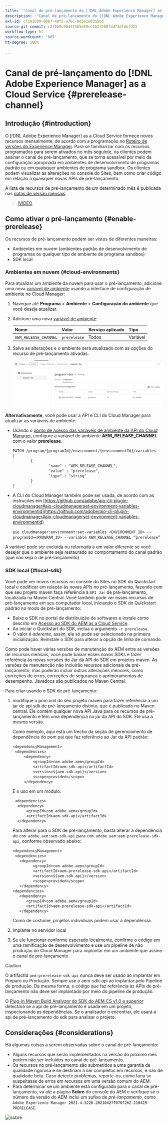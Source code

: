 ```yaml
---
title: '"Canal de pré-lançamento do [!DNL Adobe Experience Manager] as a Cloud Service"'
description: '"Canal de pré-lançamento do [!DNL Adobe Experience Manager] as a Cloud Service"'
exl-id: cfc91699-0087-40fa-a76c-0e5e1e03a5bd
source-git-commit: c2f0b9c904374b5e59ce2b2f268fdd73dfdbfd21
workflow-type: ht
source-wordcount: '805'
ht-degree: 100%

---
```


# Canal de pré-lançamento do [!DNL Adobe Experience Manager] as a Cloud Service {#prerelease-channel}


## Introdução {#introduction}

O [!DNL Adobe Experience Manager] as a Cloud Service fornece novos recursos mensalmente, de acordo com a programação no [Roteiro de versões do Experience Manager](https://experienceleague.adobe.com/docs/experience-manager-release-information/aem-release-updates/update-releases-roadmap.html?lang=pt-BR#aem-as-cloud-service). Para se familiarizar com os recursos programados para serem ativados no mês seguinte, os clientes podem assinar o canal de pré-lançamento, que se torna acessível por meio da configuração apropriada em ambientes de desenvolvimento de programas padrão ou em quaisquer ambientes de programa sandbox. Os clientes podem visualizar as alterações no console do Sites, bem como criar código em relação a quaisquer novas APIs de pré-lançamento.

A lista de recursos de pré-lançamento de um determinado mês é publicada nas [notas de versão mensais](/help/release-notes/release-notes-cloud/release-notes-current.md).

>[!VIDEO](/help/release-notes/assets/prerelease-overview.mp4)

## Como ativar o pré-lançamento {#enable-prerelease}

Os recursos de pré-lançamento podem ser vistos de diferentes maneiras:

* Ambientes em nuvem (ambientes padrão de desenvolvimento de programas ou qualquer tipo de ambiente de programa sandbox)
* SDK local

### Ambientes em nuvem {#cloud-environments}

Para atualizar um ambiente da nuvem para usar o pré-lançamento, adicione uma nova [variável de ambiente](../implementing/cloud-manager/environment-variables.md) usando a interface de configuração de ambiente no Cloud Manager:

1. Navegue até **Programa** > **Ambiente** > **Configuração do ambiente** que você deseja atualizar.
1. Adicione uma nova [variável de ambiente](../implementing/cloud-manager/environment-variables.md):

   | Nome | Valor | Serviço aplicado | Tipo |
   |------|-------|-----------------|------|
   | `AEM_RELEASE_CHANNEL` | `prerelease` | Todos | Variável |

1. Salve as alterações e o ambiente será atualizado com as opções do recurso de pré-lançamento ativadas.

   ![Nova variável de ambiente](assets/env-configuration-prerelease.png)


**Alternativamente**, você pode usar a API e CLI do Cloud Manager para atualizar as variáveis de ambiente:

* Usando o [ponto de acesso das variáveis de ambiente da API do Cloud Manager](https://developer.adobe.com/experience-cloud/cloud-manager/reference/api/#operation/patchEnvironmentVariables), configure a variável de ambiente **AEM_RELEASE_CHANNEL** com o valor **prerelease**.

   ```
   PATCH /program/{programId}/environment/{environmentId}/variables
   [
           {
                   "name" : "AEM_RELEASE_CHANNEL",
                   "value" : "prerelease",
                   "type" : "string"
           }
   ]
   ```

* A CLI do Cloud Manager também pode ser usada, de acordo com as instruções em [https://github.com/adobe/aio-cli-plugin-cloudmanager#aio-cloudmanagerset-environment-variables-environmentid](https://github.com/adobe/aio-cli-plugin-cloudmanager#aio-cloudmanagerset-environment-variables-environmentid)

   ```aio cloudmanager:environment:set-variables <ENVIRONMENT_ID> --programId=<PROGRAM_ID> --variable AEM_RELEASE_CHANNEL “prerelease”```


A variável pode ser excluída ou retornada a um valor diferente se você desejar que o ambiente seja restaurado ao comportamento do canal padrão (que não seja o de pré-lançamento)

### SDK local {#local-sdk}

Você pode ver novos recursos no console do Sites no SDK do Quickstart local e codificar em relação às novas APIs no pré-lançamento, fazendo com que seu projeto maven faça referência à `API Jar` de pré-lançamento, localizada na Maven Central. Você também pode ver esses recursos de pré-lançamento em seu computador local, iniciando o SDK do Quickstart padrão no modo de pré-lançamento:

* Baixe o SDK no portal de distribuição de softwares e instale como descrito em [Acesso ao SDK do AEM as a Cloud Service](/help/implementing/developing/introduction/aem-as-a-cloud-service-sdk.md).
* Ao iniciar o Quickstart do SDK, inclua o argumento `-r prerelease`.
* O valor é *aderente*, assim, ele só pode ser selecionado na primeira inicialização. Reinstale o SDK para alterar a opção de linha de comando.

Como pode haver várias versões de manutenção do AEM entre as versões de recursos mensais, você pode baixar esses novos SDKs e fazer referência às novas versões do Jar da API do SDK em projetos maven. As versões de manutenção não incluirão recursos adicionais de pré-lançamento, mas poderão incluir outras alterações menores, como correções de erros, correções de segurança e aprimoramentos de desempenho.
Javadocs são publicados no Maven Central.

Para criar usando o SDK de pré-lançamento:

1. modifique o pom.xml do seu projeto maven para fazer referência a um jar de api sdk de pré-lançamento distinto, que é publicado no Maven central. Ele contém qualquer nova API Java para os recursos de pré-lançamento e tem uma dependência no jar da API do SDK. Ele usa a mesma versão.

   Como exemplo, aqui está um trecho da seção de gerenciamento de dependência do pom pai que faz referência ao Jar da API padrão:

   ```
   <dependencyManagement>
    <dependencies>
        <dependency>
            <groupId>com.adobe.aem</groupId>
            <artifactId>aem-sdk-api</artifactId>
            <version>${aem.sdk.api}</version>
            <scope>provided</scope>
        </dependency>
   ```

   E o uso em um módulo:

   ```
    <dependencies>
     <dependency>
         <groupId>com.adobe.aem</groupId>
         <artifactId>aem-sdk-api</artifactId>
     </dependency>
   ```

   Para alterar para o SDK de pré-lançamento, basta alterar a dependência de `com.adobe.aem:aem-sdk-api` para `com.adobe.aem:aem-prerelease-sdk-api`, conforme observado abaixo:

   ```
   <dependencyManagement>
    <dependencies>
      <dependency>
            <groupId>com.adobe.aem</groupId>
            <artifactId>aem-prerelease-sdk-api</artifactId>
            <version>${aem.sdk.api}</version>
            <scope>provided</scope>
      </dependency>
   <dependencies>
      <dependency>
         <groupId>com.adobe.aem</groupId>
         <artifactId>aem-prerelease-sdk-api</artifactId>
      </dependency>
   ```

   Como de costume, projetos individuais podem usar a dependência.

1. Implante no servidor local
1. Se ele funcionar conforme esperado localmente, confirme o código em uma ramificação de desenvolvimento e use um pipeline de não produção do Cloud Manager para implantar em um ambiente que assine o canal de pré-lançamento

>[!CAUTION]
> 
> O artifactId `aem-prerelease-sdk-api` nunca deve ser usado ao implantar em Preparo ou Produção. Sempre use o aem-sdk-api ao implantar pelo Pipeline de produção. Da mesma forma, o código que faz referência às APIs de pré-lançamento não deve ser implantado por meio do pipeline de produção.

O [Plug-in Maven Build Analyzer do SDK do AEM CS v1.0 e superior](https://experienceleague.adobe.com/docs/experience-manager-core-components/using/developing/archetype/build-analyzer-maven-plugin.html?lang=pt-BR#developing) detectará se a api de pré-lançamento é usada em um projeto, inspecionando as dependências. Se o analisador o encontrar, ele usará a api de pré-lançamento do sdk para analisar o projeto.

## Considerações {#considerations}

Há algumas coisas a serem observadas sobre o canal de pré-lançamento:

* Alguns recursos que serão implementados na versão do próximo mês podem não ser incluídos no canal de pré-lançamento.
* Os recursos no pré-lançamento são submetidos a uma garantia de qualidade rigorosa e se destinam a ser completos em recursos, e não de qualidade beta. Caso detecte problemas, reporte-os, como faria se suspeitasse de erros em recursos em uma versão comum do AEM.
* Para determinar se um ambiente está configurado para o canal de pré-lançamento, vá até a página **Sobre** do console do AEM e verifique se o número da versão do AEM inclui um sufixo de *pré-lançamento*, como ```Adobe Experience Manager 2021.4.5226.20210427T070726Z-210429-PRERELEASE```.

![sobre](/help/release-notes/assets/about.png)
